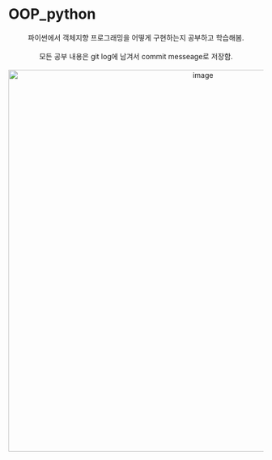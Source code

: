 # OOP_python
<div align="center" style=" border-radius: 3px;">
    파이썬에서 객체지향 프로그래밍을 어떻게 구현하는지 공부하고 학습해봄. <br/><br/>
    모든 공부 내용은 git log에 남겨서 commit messeage로 저장함. <br/><br/>
    <img width="753" alt="image" src="https://user-images.githubusercontent.com/95554757/197773580-2e10b04f-2a6e-42d2-bcd6-c31669f24af8.png">
<div/>

